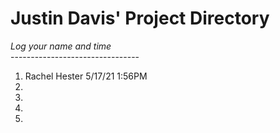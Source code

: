 # Justin Davis' Project Directory

*Log your name and time*
<br>--------------------------------</br>
1. Rachel Hester 5/17/21 1:56PM
2.
3.
4.
5.
